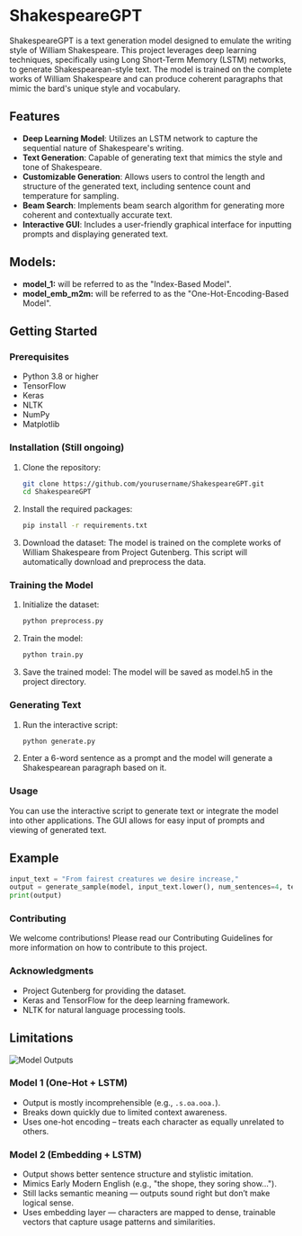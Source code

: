 
# ShakespeareGPT

ShakespeareGPT is a text generation model designed to emulate the writing style of William Shakespeare. This project leverages deep learning techniques, specifically using Long Short-Term Memory (LSTM) networks, to generate Shakespearean-style text. The model is trained on the complete works of William Shakespeare and can produce coherent paragraphs that mimic the bard's unique style and vocabulary.

## Features

- **Deep Learning Model**: Utilizes an LSTM network to capture the sequential nature of Shakespeare's writing.
- **Text Generation**: Capable of generating text that mimics the style and tone of Shakespeare.
- **Customizable Generation**: Allows users to control the length and structure of the generated text, including sentence count and temperature for sampling.
- **Beam Search**: Implements beam search algorithm for generating more coherent and contextually accurate text.
- **Interactive GUI**: Includes a user-friendly graphical interface for inputting prompts and displaying generated text.

## Models:

- **model_1:** will be referred to as the "Index-Based Model".
- **model_emb_m2m:** will be referred to as the "One-Hot-Encoding-Based Model".

## Getting Started

### Prerequisites

- Python 3.8 or higher
- TensorFlow
- Keras
- NLTK
- NumPy
- Matplotlib

### Installation (Still ongoing)

1. Clone the repository:
   ```sh
   git clone https://github.com/yourusername/ShakespeareGPT.git
   cd ShakespeareGPT
   ```
2. Install the required packages:
   ```sh
   pip install -r requirements.txt
   ```
3. Download the dataset: The model is trained on the complete works of William Shakespeare from Project Gutenberg. This script will automatically download and preprocess the data.

### Training the Model
1. Initialize the dataset:
   ```sh
   python preprocess.py
   ```
2. Train the model:
   ```sh
   python train.py
   ```
3. Save the trained model: The model will be saved as model.h5 in the project directory.

### Generating Text
1. Run the interactive script:
   ```sh
   python generate.py
   ```
2. Enter a 6-word sentence as a prompt and the model will generate a Shakespearean paragraph based on it.

### Usage
You can use the interactive script to generate text or integrate the model into other applications. The GUI allows for easy input of prompts and viewing of generated text.

## Example
```python
input_text = "From fairest creatures we desire increase,"
output = generate_sample(model, input_text.lower(), num_sentences=4, temperature=0.7)
print(output)
```

### Contributing
We welcome contributions! Please read our Contributing Guidelines for more information on how to contribute to this project.

### Acknowledgments
- Project Gutenberg for providing the dataset.
- Keras and TensorFlow for the deep learning framework.
- NLTK for natural language processing tools.

## Limitations

![Model Outputs](./path/to/your/image.png)

### Model 1 (One-Hot + LSTM)
- Output is mostly incomprehensible (e.g., `.s.oa.ooa.`).
- Breaks down quickly due to limited context awareness.
- Uses one-hot encoding – treats each character as equally unrelated to others.

### Model 2 (Embedding + LSTM)
- Output shows better sentence structure and stylistic imitation.
- Mimics Early Modern English (e.g., "the shope, they soring show...").
- Still lacks semantic meaning — outputs sound right but don’t make logical sense.
- Uses embedding layer — characters are mapped to dense, trainable vectors that capture usage patterns and similarities.
